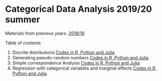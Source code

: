 # Categorical Data Analysis 2019/20 summer


Materials from previous years: [2018/19](https://github.com/DepartmentOfStatisticsPUE/cda-2019)

Table of contents

1. Discrite distributions [Codes in R, Python and Julia](notebooks/1-distributions.Rmd)
2. Generating pseudo-random numbers  [Codes in R, Python and Julia](notebooks/2-handling-categorical-data.Rmd)
3. Simple correspondence Analysis  [Codes in R, Python and Julia](notebooks/3-corresp-analysis.Rmd)
4. Regression with categorical variables and marginal effects  [Codes in R, Python and Julia](notebooks/4-factors-regression-margins.Rmd)